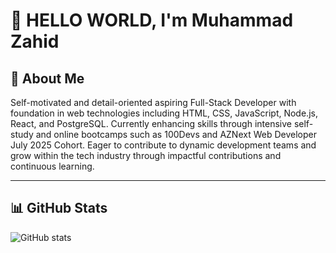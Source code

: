 # 👋 HELLO WORLD, I'm Muhammad Zahid

## 🧠 About Me

Self-motivated and detail-oriented aspiring Full-Stack Developer with foundation in web technologies including HTML, CSS, JavaScript, Node.js, React, and PostgreSQL. Currently enhancing skills through intensive self-study and online bootcamps such as 100Devs and AZNext Web Developer July 2025 Cohort. Eager to contribute to dynamic development teams and grow within the tech industry through impactful contributions and continuous learning.

---

## 📊 GitHub Stats

![GitHub stats](https://github-readme-stats.vercel.app/api?username=mzahiddev404&show_icons=true&theme=tokyonight)
